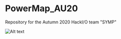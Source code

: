 # PowerMap_AU20
Repository for the Autumn 2020 HackI/O team "SYMP"

![Alt text](https://www.dropbox.com/s/1cj309bp75uufqg/Dashboard.png?dl=0 "Dashboard")
